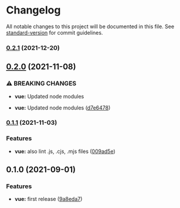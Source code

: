 # Changelog

All notable changes to this project will be documented in this file. See [standard-version](https://github.com/conventional-changelog/standard-version) for commit guidelines.

### [0.2.1](https://github.com/factorial-io/fstack/compare/vue/v0.2.0...vue/v0.2.1) (2021-12-20)

## [0.2.0](https://github.com/factorial-io/fstack/compare/vue/v0.1.1...vue/v0.2.0) (2021-11-08)


### ⚠ BREAKING CHANGES

* **vue:** Updated node modules

* **vue:** Updated node modules ([d7e6478](https://github.com/factorial-io/fstack/commit/d7e64788e2d3610b8671980cbece83ee1ed923c9))

### [0.1.1](https://github.com/factorial-io/fstack/compare/vue/v0.1.0...vue/v0.1.1) (2021-11-03)


### Features

* **vue:** also lint .js, .cjs, .mjs files ([009ad5e](https://github.com/factorial-io/fstack/commit/009ad5e2a13616816bfff604f1b55762b9cac0bf))

## 0.1.0 (2021-09-01)


### Features

* **vue:** first release ([9a8eda7](https://github.com/factorial-io/fstack/commit/9a8eda74415357631f5660478c227f5d57488f8f))
